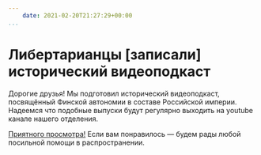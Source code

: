 ```yaml
---
    date: 2021-02-20T21:27:29+00:00
...
```


# Либертарианцы [записали] исторический видеоподкаст

Дорогие друзья! Мы подготовил исторический видеоподкаст, посвящённый Финской автономии в составе Российской империи. Надеемся что подобные выпуски будут регулярно выходить на youtube канале нашего отделения.

[Приятного просмотра!](https://www.youtube.com/watch?v=AZ8DGV-pbV8) Если вам понравилось — будем рады любой посильной помощи в распространении. 
